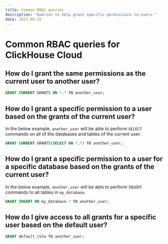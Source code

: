 ```yaml
---
title: Common RBAC queries
description: "Queries to help grant specific permissions to users."
date: 2023-09-28
---
```


# Common RBAC queries for ClickHouse Cloud

## How do I grant the same permissions as the current user to another user?

```sql
GRANT CURRENT GRANTS ON *.* TO another_user;
```

## How do I grant a specific permission to a user based on the grants of the current user?

In the below example, `another_user` will be able to perform `SELECT` commands on all of the databases and tables of the current user.

```sql
GRANT CURRENT GRANTS(SELECT ON *.*) TO another_user;
```

## How do I grant a specific permission to a user for a specific database based on the grants of the current user?

In the below example, `another_user` will be able to perform `INSERT` commands to all tables in `my_database`.

```sql
GRANT INSERT ON my_database.* TO another_user;
```

## How do I give access to all grants for a specific user based on the default user?

```sql
GRANT default_role TO another_user;
```
